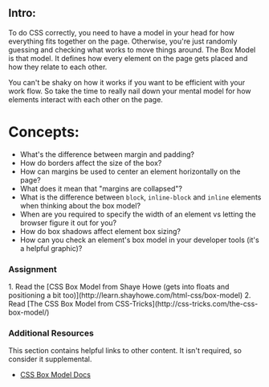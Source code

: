 ## Intro:

To do CSS correctly, you need to have a model in your head for how everything fits together on the page.  Otherwise, you're just randomly guessing and checking what works to move things around.  The Box Model is that model.  It defines how every element on the page gets placed and how they relate to each other.

You can't be shaky on how it works if you want to be efficient with your work flow.  So take the time to really nail down your mental model for how elements interact with each other on the page.

# Concepts:

* What's the difference between margin and padding?
* How do borders affect the size of the box?
* How can margins be used to center an element horizontally on the page?
* What does it mean that "margins are collapsed"?
* What is the difference between `block`, `inline-block` and `inline` elements when thinking about the box model?
* When are you required to specify the width of an element vs letting the browser figure it out for you?
* How do box shadows affect element box sizing?
* How can you check an element's box model in your developer tools (it's a helpful graphic)?

### Assignment

<div class="lesson-content__panel" markdown="1">
1. Read the [CSS Box Model from Shaye Howe (gets into floats and positioning a bit too)](http://learn.shayhowe.com/html-css/box-model)
2. Read [The CSS Box Model from CSS-Tricks](http://css-tricks.com/the-css-box-model/)
</div>

### Additional Resources
This section contains helpful links to other content. It isn't required, so consider it supplemental.

* [CSS Box Model Docs](http://www.w3schools.com/css/css_boxmodel.asp)
